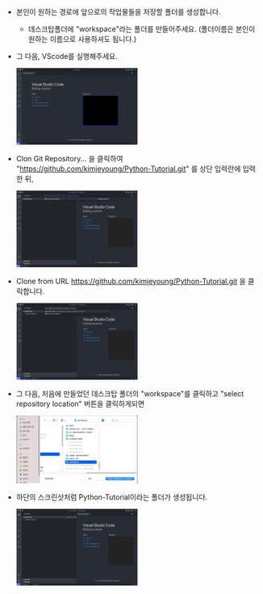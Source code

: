 * 본인이 원하는 경로에 앞으로의 작업물들을 저장할 폴더를 생성합니다.

   * 데스크탑폴더에 "workspace"라는 폴더를 만들어주세요. (폴더이름은 본인이 원하는 이름으로 사용하셔도 됩니다.)

* 그 다음, VScode를 실행해주세요. 

   <img src=/setup/imgs/init_screenshot.png width="50%" height="50%">

* Clon Git Repository... 을 클릭하여 "https://github.com/kimjeyoung/Python-Tutorial.git" 를 상단 입력란에 입력한 뒤,

   <img src=/setup/imgs/clone_start.png width="50%" height="50%">

* Clone from URL https://github.com/kimjeyoung/Python-Tutorial.git 을 클릭합니다.

   <img src=/setup/imgs/clone_from_url.png width="50%" height="50%">
   
* 그 다음, 처음에 만들었던 데스크탑 폴더의 "workspace"를 클릭하고 "select repository location" 버튼을 클릭하게되면 

   <img src=/setup/imgs/select_repository_location.png width="50%" height="50%">
   
* 하단의 스크린샷처럼 Python-Tutorial이라는 폴더가 생성됩니다. 

   <img src=/setup/imgs/finish.png width="50%" height="50%">
